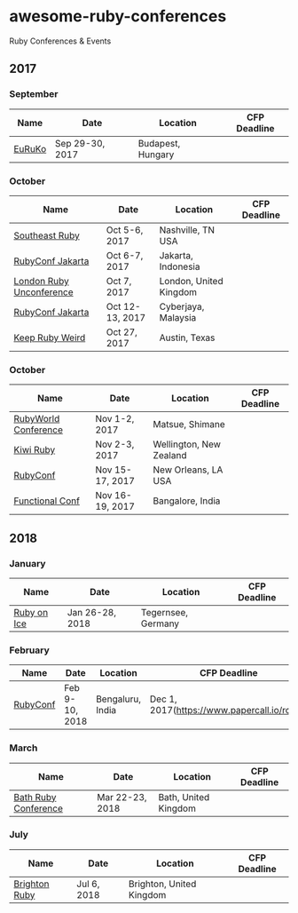# awesome-ruby-conferences
Ruby Conferences &amp; Events

## 2017

### September


| Name  | Date | Location | CFP Deadline |
| ------------- | ------------- | ------------- | ------------- |
| [EuRuKo](https://www.euruko2017.org/) | Sep 29-30, 2017 | Budapest, Hungary ||


### October

| Name  | Date | Location | CFP Deadline |
| ------------- | ------------- | ------------- | ------------- |
| [Southeast Ruby](https://southeastruby.com/) | Oct 5-6, 2017 | Nashville, TN USA ||
| [RubyConf Jakarta](http://ruby.id/conf/2017/) | Oct 6-7, 2017 | Jakarta, Indonesia ||
| [London Ruby Unconference](https://www.facebook.com/rubyunconf/) | Oct 7, 2017 | London, United Kingdom ||
| [RubyConf Jakarta](http://rubyconf.my/) | Oct 12-13, 2017 | Cyberjaya, Malaysia ||
| [Keep Ruby Weird](https://keeprubyweird.com/) | Oct 27, 2017 | Austin, Texas ||

### October

| Name  | Date | Location | CFP Deadline |
| ------------- | ------------- | ------------- | ------------- |
| [RubyWorld Conference](http://2016.rubyworld-conf.org/en/news/2017/01/rwc2017/) | Nov 1-2, 2017 | Matsue, Shimane ||
| [Kiwi Ruby](https://kiwi.ruby.nz/) | Nov 2-3, 2017 | Wellington, New Zealand ||
| [RubyConf](http://rubyconf.org/) | Nov 15-17, 2017 | New Orleans, LA USA ||
| [Functional Conf](https://functionalconf.com/) | Nov 16-19, 2017 | Bangalore, India ||

## 2018

### January

| Name  | Date | Location | CFP Deadline |
| ------------- | ------------- | ------------- | ------------- |
| [Ruby on Ice](https://rubyonice.com/2018) | Jan 26-28, 2018 | Tegernsee, Germany ||

### February

| Name  | Date | Location | CFP Deadline |
| ------------- | ------------- | ------------- | ------------- |
| [RubyConf](http://rubyconfindia.org/) | Feb 9-10, 2018 | Bengaluru, India | Dec 1, 2017(https://www.papercall.io/rci18) |

### March

| Name  | Date | Location | CFP Deadline |
| ------------- | ------------- | ------------- | ------------- |
| [Bath Ruby Conference](http://2018.bathruby.uk/) | Mar 22-23, 2018 | Bath, United Kingdom ||

### July

| Name  | Date | Location | CFP Deadline |
| ------------- | ------------- | ------------- | ------------- |
| [Brighton Ruby](https://brightonruby.com/) | Jul 6, 2018 | Brighton, United Kingdom ||
